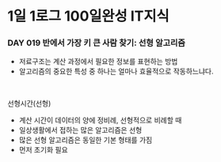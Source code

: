 # 1일 1로그 100일완성 IT지식
### DAY 019 반에서 가장 키 큰 사람 찾기: 선형 알고리즘
* 저료구조는 계산 과정에서 필요한 정보를 표현하는 방법
* 알고리즘의 중요한 특성 중 하나는 얼마나 효율적으로 작동하느냐다.

<br>

선형시간(선형)
* 계산 시간이 데이터의 양에 정비례, 선형적으로 비례할 때
* 일상생활에서 접하는 많은 알고리즘은 선형
* 많은 선형 알고리즘은 동일한 기본 형태를 가짐
* 먼저 초기화 필요



